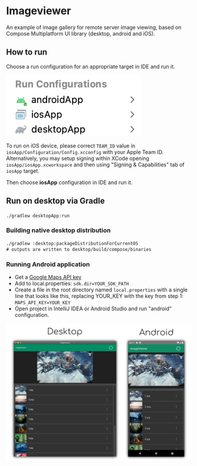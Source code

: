 # Imageviewer

An example of image gallery for remote server image viewing,
based on Compose Multiplatform UI library (desktop, android and iOS).

## How to run

Choose a run configuration for an appropriate target in IDE and run it.

![run-configurations.png](run-configurations.png)

To run on iOS device, please correct `TEAM_ID` value in `iosApp/Configuration/Config.xcconfig` with your Apple Team ID.
Alternatively, you may setup signing within XCode opening `iosApp/iosApp.xcworkspace` and then
using "Signing & Capabilities" tab of `iosApp` target.

Then choose **iosApp** configuration in IDE and run it.

## Run on desktop via Gradle

`./gradlew desktopApp:run`

### Building native desktop distribution

```
./gradlew :desktop:packageDistributionForCurrentOS
# outputs are written to desktop/build/compose/binaries
```

### Running Android application

 - Get a [Google Maps API key](https://developers.google.com/maps/documentation/android-sdk/get-api-key)
 - Add to local.properties: `sdk.dir=YOUR_SDK_PATH`
 - Create a file in the root directory named `local.properties` with a single line that looks like
   this, replacing YOUR_KEY with the key from step 1: `MAPS_API_KEY=YOUR_KEY`
 - Open project in IntelliJ IDEA or Android Studio and run "android" configuration.

![Desktop](screenshots/imageviewer.png)
